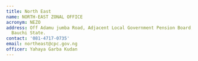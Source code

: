 ```yaml
---
title: North East
name: NORTH-EAST ZONAL OFFICE
acronym: NEZO
address: Off Adamu jumba Road, Adjacent Local Government Pension Board, GRA, Bauchi,
  Bauchi State.
contact: '081-4717-0735'
email: northeast@cpc.gov.ng
officer: Yahaya Garba Kudan
---
```


